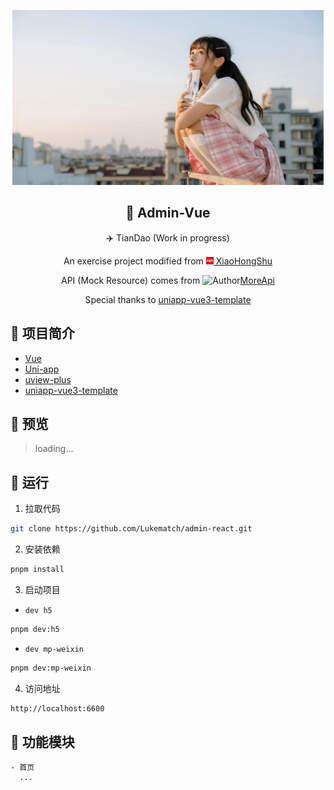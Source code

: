 
<p align = "center">
<img src="./img/3.jpg"  height="280" />
</p>
<div align="center">
<h2>🌙 Admin-Vue</h2>
<p font-size="24px">✈️ TianDao (Work in progress)</p>
An exercise project modified from <a href="https://github.com/baiwumm/Xmw-Admin">
<img src="./img/xiaohongshu.png" alt="Author" width="12px">
XiaoHongShu
</a>

API (Mock Resource) comes from <img src="https://cdn.apifox.com/app/project-icon/custom/20231201/894d896f-dc96-4bf6-afbd-acdd858a6fd7.png" alt="Author" width="12px"/>[MoreApi](https://apifox.com/apidoc/shared-0b55c993-4634-4f70-b6fc-3edf1c27344d)

Special thanks to [uniapp-vue3-template](https://github.com/oyjt/uniapp-vue3-template)

</div>

## 🚩 项目简介
-  [Vue](https://vuejs.org/)
-  [Uni-app](https://zh.uniapp.dcloud.io/)
-  [uview-plus](https://uiadmin.net/uview-plus/)
-  [uniapp-vue3-template](https://github.com/oyjt/uniapp-vue3-template)

## 🚩 预览

> loading...

## 🚩 运行

1. 拉取代码
```bash
git clone https://github.com/Lukematch/admin-react.git
```
2. 安装依赖
```bash
pnpm install
```
3. 启动项目

- `dev h5`
```bash
pnpm dev:h5
```
- `dev mp-weixin`
```bash
pnpm dev:mp-weixin
```
4. 访问地址
```bash
http://localhost:6600
```

## 🚩 功能模块
```
- 首页
  ...
```